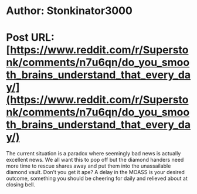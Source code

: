 # Author: Stonkinator3000
# Post URL: [https://www.reddit.com/r/Superstonk/comments/n7u6qn/do_you_smooth_brains_understand_that_every_day/](https://www.reddit.com/r/Superstonk/comments/n7u6qn/do_you_smooth_brains_understand_that_every_day/)


The current situation is a paradox where seemingly bad news is actually excellent news. We all want this to pop off but the diamond handers need more time to rescue shares away and put them into the unassailable diamond vault. Don’t you get it ape? A delay in the MOASS is your desired outcome, something you should be cheering for daily and relieved about at closing bell.